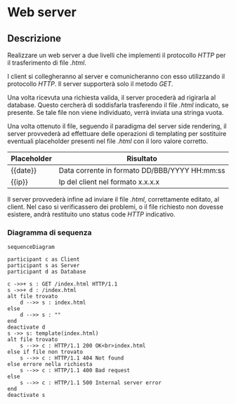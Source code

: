 # Web server

## Descrizione

Realizzare un web server a due livelli che implementi il protocollo _HTTP_ per il trasferimento di file _.html_.

I client si collegheranno al server e comunicheranno con esso utilizzando il protocollo _HTTP_.
Il server supporterà solo il metodo _GET_.

Una volta ricevuta una richiesta valida, il server procederà ad rigirarla al database.
Questo cercherà di soddisfarla trasferendo il file _.html_ indicato, se presente.
Se tale file non viene individuato, verrà inviata una stringa vuota.

Una volta ottenuto il file, seguendo il paradigma del server side rendering, il server provvederà ad effettuare delle operazioni di templating per sostituire eventuali placeholder presenti nel file _.html_ con il loro valore corretto.

| Placeholder | Risultato                                     |
| ----------- | --------------------------------------------- |
| {{date}}    | Data corrente in formato DD/BBB/YYYY HH:mm:ss |
| {{ip}}      | Ip del client nel formato x.x.x.x             |

Il server provvederà infine ad inviare il file _.html_, correttamente editato, al client.
Nel caso si verificassero dei problemi, o il file richiesto non dovesse esistere, andrà restituito uno status code _HTTP_ indicativo.

### Diagramma di sequenza

```mermaid
sequenceDiagram

participant c as Client
participant s as Server
participant d as Database

c ->>+ s : GET /index.html HTTP/1.1
s ->>+ d : /index.html
alt file trovato
    d -->> s : index.html
else
    d -->> s : ""
end
deactivate d
s ->> s: template(index.html)
alt file trovato
    s -->> c : HTTP/1.1 200 OK<br>index.html
else if file non trovato
    s -->> c : HTTP/1.1 404 Not found
else errore nella richiesta
    s -->> c : HTTP/1.1 400 Bad request
else
    s -->> c : HTTP/1.1 500 Internal server error
end
deactivate s
```
